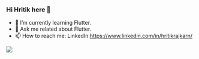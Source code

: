 ### Hi Hritik  here 👋
- 🌱 I’m currently learning Flutter.
- 💬 Ask me  related about  Flutter. 
- 📫 How to reach me: LinkedIn:https://www.linkedin.com/in/hritikrajkarn/
<img src="https://github-readme-stats.vercel.app/api?username=Hritik602&&show_icons=true&title_color=ffffff&icon_color=bb2acf&text_color=daf7dc&bg_color=151515">
